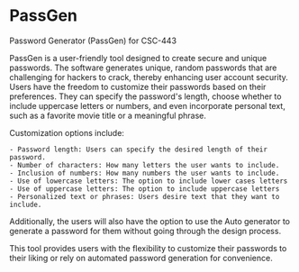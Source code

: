 # PassGen

Password Generator (PassGen) for CSC-443

PassGen is a user-friendly tool designed to create secure and unique passwords. The software generates unique, random passwords that are challenging for hackers to crack, thereby enhancing user account security. Users have the freedom to customize their passwords based on their preferences. They can specify the password's length, choose whether to include uppercase letters or numbers, and even incorporate personal text, such as a favorite movie title or a meaningful phrase.

Customization options include:

    - Password length: Users can specify the desired length of their password.
    - Number of characters: How many letters the user wants to include.
    - Inclusion of numbers: How many numbers the user wants to include.
    - Use of lowercase letters: The option to include lower cases letters
    - Use of uppercase letters: The option to include uppercase letters
    - Personalized text or phrases: Users desire text that they want to include.

Additionally, the users will also have the option to use the Auto generator to generate a password for them without going through the design process. 

This tool provides users with the flexibility to customize their passwords to their liking or rely on automated password generation for convenience. 



